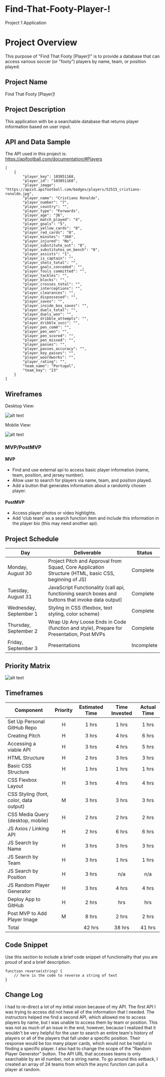 # Find-That-Footy-Player-!
Project 1 Application

# Project Overview
This purpose of "Find That Footy [Player]!" is to provide a database that can access various soccer (or "footy") players by name, team, or position played. 

## Project Name
Find That Footy [Player]!

## Project Description
This application with be a searchable database that returns player information based on user input.

## API and Data Sample
The API used in this project is:
https://apifootball.com/documentation/#Players

```
[
    {
        "player_key": 103051168,
        "player_id": "103051168",
        "player_image": "https://apiv3.apifootball.com/badges/players/52515_cristiano-ronaldo.jpg",
        "player_name": "Cristiano Ronaldo",
        "player_number": "7",
        "player_country": "",
        "player_type": "Forwards",
        "player_age": "36",
        "player_match_played": "4",
        "player_goals": "5",
        "player_yellow_cards": "0",
        "player_red_cards": "0",
        "player_minutes": "360",
        "player_injured": "No",
        "player_substitute_out": "0",
        "player_substitutes_on_bench": "0",
        "player_assists": "1",
        "player_is_captain": "",
        "player_shots_total": "",
        "player_goals_conceded": "",
        "player_fouls_committed": "",
        "player_tackles": "",
        "player_blocks": "",
        "player_crosses_total": "",
        "player_interceptions": "",
        "player_clearances": "",
        "player_dispossesed": "",
        "player_saves": "",
        "player_inside_box_saves": "",
        "player_duels_total": "",
        "player_duels_won": "",
        "player_dribble_attempts": "",
        "player_dribble_succ": "",
        "player_pen_comm": "",
        "player_pen_won": "",
        "player_pen_scored": "",
        "player_pen_missed": "",
        "player_passes": "",
        "player_passes_accuracy": "",
        "player_key_passes": "",
        "player_woordworks": "",
        "player_rating": "",
        "team_name": "Portugal",
        "team_key": "23"
    }
]
```

## Wireframes
Desktop View:

![alt text](https://res.cloudinary.com/dyyjvyqtn/image/upload/v1630266465/P1_DesktopWireframe_sf6ohi.png)

Mobile View:

![alt text](https://res.cloudinary.com/dyyjvyqtn/image/upload/v1630266478/P1_Mobile_Wireframe_dsvntc.png)

### MVP/PostMVP
#### MVP 
- Find and use external api to access basic player information (name, team, position, and jersey number).
- Allow user to search for players via name, team, and position played.
- Add a button that generates information about a randomly chosen player.
#### PostMVP  
- Access player photos or video highlights.
- Add 'club team' as a search function item and include this information in the player bio (this may need another api).

## Project Schedule
|  Day | Deliverable | Status
|---|---| ---|
|Monday, August 30| Project Pitch and Approval from Squad, Core Application Structure (HTML, basic CSS, beginning of JS) | Complete
|Tuesday, August 31| JavaScript Functionality (call api, functioning search boxes and buttons that invoke data output) | Complete
|Wednesday, September 1| Styling in CSS (flexbox, text styling, color scheme) | Complete
|Thursday, September 2| Wrap Up Any Loose Ends in Code (function and style), Prepare for Presentation, Post MVPs | Complete
|Friday, September 3| Presentations  | Incomplete

## Priority Matrix

![alt text](https://res.cloudinary.com/dyyjvyqtn/image/upload/v1630272137/P1_PriorityMatrix_libnfw.png)

## Timeframes

| Component | Priority | Estimated Time | Time Invested | Actual Time |
| --- | :---: |  :---: | :---: | :---: |
| Set Up Personal GitHub Repo | H | 1 hrs| 1 hrs | 1 hrs |
| Creating Pitch | H | 3 hrs| 4 hrs | 6 hrs |
| Accessing a viable API | H | 3 hrs| 4 hrs | 5 hrs |
| HTML Structure | H | 2 hrs | 3 hrs | 3 hrs |
| Basic CSS Structure | H | 1 hrs | 1 hrs | 1 hrs |
| CSS Flexbox Layout | H | 3 hrs | 4 hrs | 4 hrs |
| CSS Styling (font, color, data output) | M | 3 hrs | 3 hrs | 3 hrs |
| CSS Media Query (desktop, mobile) | H | 2 hrs | 2 hrs | 2 hrs |
| JS Axios / Linking API | H | 2 hrs | 6 hrs | 6 hrs |
| JS Search by Name | H | 3 hrs | 3 hrs | 3 hrs |
| JS Search by Team | H | 3 hrs | 1 hrs | 1 hrs |
| JS Search by Position | H | 3 hrs | n/a | n/a |
| JS Random Player Generator | H | 3 hrs | 4 hrs | 4 hrs |
| Deploy App to GitHub | H | 2 hrs | hrs | hrs |
| Post MVP to Add Player Image | M | 8 hrs | 2 hrs | 2 hrs |
| Total |  | 42 hrs| 38 hrs | 41 hrs |

## Code Snippet

Use this section to include a brief code snippet of functionality that you are proud of and a brief description.  

```
function reverse(string) {
	// here is the code to reverse a string of text
}
```

## Change Log
 I had to re-direct a lot of my initial vision because of my API. The first API I was trying to access did not have all of the information that I needed. The instructors helped me find a second API, which allowed me to access players by name, but I was unable to access them by team or position. This was not as much of an issue in the end, however, because I realized that it wouldn't be very helpful for the user to search an entire team's history of players or all of the players that fall under a specific position. Their response would be too many player cards, which would not be helpful in finding a specific player.
 I also had to change the scope of the "Random Player Generator" button. The API URL that accesses teams is only searchable by an id number, not a string name. To go around this setback, I created an array of 24 teams from which the async function can pull a player at random.